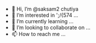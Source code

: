 - 👋 Hi, I’m @saksam2 chutiya 
- 👀 I’m interested in ';/{574 ...
- 🌱 I’m currently learning ...
- 💞️ I’m looking to collaborate on ...
- 📫 How to reach me ...

<!---
saksam2/saksam2 is a ✨ special ✨ repository because its `README.md` (this file) appears on your GitHub profile.
You can click the Preview link to take a look at your changes.
--->
